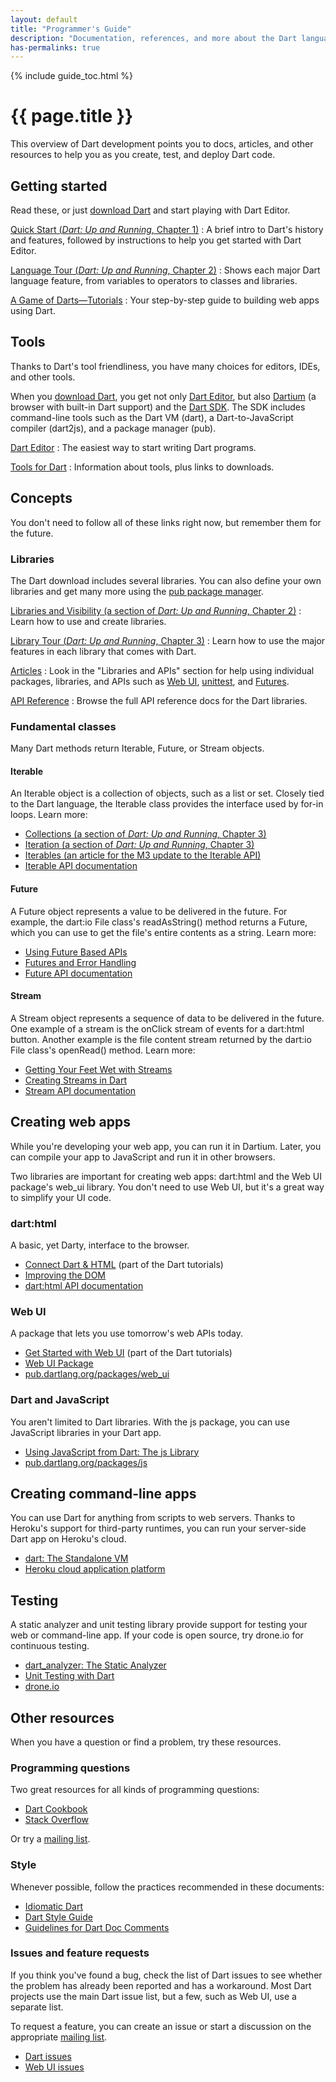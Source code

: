 ```yaml
---
layout: default
title: "Programmer's Guide"
description: "Documentation, references, and more about the Dart language, libraries, and tools."
has-permalinks: true
---
```


<div class="row-fluid" markdown="1">
<div class="span3" id="toc-side" markdown="1">
{% include guide_toc.html %}
</div>

<div class="span9 offset3" markdown="1">

# {{ page.title }}

This overview of Dart development
points you to docs, articles, and other resources
to help you as you create, test, and deploy Dart code.

## Getting started

Read these,
or just [download Dart](/#get-started)
and start playing with Dart Editor.

[Quick Start (_Dart: Up and Running_, Chapter 1)](/docs/dart-up-and-running/contents/ch01.html)
: A brief intro to Dart's history and features,
followed by instructions to help you get started with Dart Editor.

[Language Tour (_Dart: Up and Running_, Chapter 2)](/docs/dart-up-and-running/contents/ch02.html)
: Shows each major Dart language feature, from variables to
operators to classes and libraries.

[A Game of Darts—Tutorials](/docs/tutorials/)
: Your step-by-step guide to building web apps using Dart.

## Tools

Thanks to Dart's tool friendliness,
you have many choices for editors, IDEs, and other tools.


When you [download Dart](/#get-started),
you get not only [Dart Editor](/tools/editor/), but also
[Dartium](/tools/dartium/) (a browser with built-in Dart support)
and the [Dart SDK](/tools/sdk/).
The SDK includes command-line tools such as
the Dart VM (dart), a Dart-to-JavaScript compiler (dart2js),
and a package manager (pub).

[Dart Editor](/tools/editor/)
: The easiest way to start writing Dart programs.

[Tools for Dart](/tools/)
: Information about tools,
plus links to downloads.


## Concepts

You don't need to follow all of these links right now,
but remember them for the future.


### Libraries

The Dart download includes several libraries.
You can also define your own libraries
and get many more using the
[pub package manager](http://pub.dartlang.org).

[Libraries and Visibility (a section of _Dart: Up and Running_, Chapter 2)](/docs/dart-up-and-running/contents/ch02.html#libraries)
: Learn how to use and create libraries. 

[Library Tour (_Dart: Up and Running_, Chapter 3)](/docs/dart-up-and-running/contents/ch03.html)
: Learn how to use the major features in each library that comes with Dart.

[Articles](/articles/)
: Look in the "Libraries and APIs" section
for help using individual packages, libraries, and APIs such as
[Web UI](/articles/web-ui/),
[unittest](/articles/dart-unit-tests/),
and [Futures](/articles/using-future-based-apis/).

[API Reference](http://api.dartlang.org)
: Browse the full API reference docs for the Dart libraries.


### Fundamental classes

Many Dart methods return Iterable, Future, or Stream objects.


#### Iterable

An Iterable object is a collection of objects,
such as a list or set.
Closely tied to the Dart language,
the Iterable class provides the interface used by for-in loops.
Learn more:

* [Collections (a section of _Dart: Up and Running_, Chapter 3)](/docs/dart-up-and-running/contents/ch03.html#ch03-collections)
* [Iteration (a section of _Dart: Up and Running_, Chapter 3)](/docs/dart-up-and-running/contents/ch03.html#ch03-iteration)
* [Iterables (an article for the M3 update to the Iterable API)](/articles/m3-whats-new/iterables.html)
* [Iterable API documentation](http://api.dartlang.org/dart_core/Iterable.html)


#### Future

A Future object represents a value to be delivered in the future.
For example, the dart:io File class's readAsString() method
returns a Future<String>,
which you can use to get the file's entire contents as a string.
Learn more:

* [Using Future Based APIs](/articles/using-future-based-apis/)
* [Futures and Error Handling](/articles/futures-and-error-handling/)
* [Future API documentation](http://api.dartlang.org/dart_async/Future.html)


#### Stream

A Stream object represents a sequence of data
to be delivered in the future.
One example of a stream is the onClick stream of events
for a dart:html button.
Another example is the file content stream returned by
the dart:io File class's openRead() method.
Learn more:

* [Getting Your Feet Wet with Streams](/articles/creating-streams/)
* [Creating Streams in Dart](/articles/feet-wet-streams/)
* [Stream API documentation](http://api.dartlang.org/dart_async/Stream.html)


## Creating web apps

While you're developing your web app,
you can run it in Dartium.
Later, you can compile your app to JavaScript
and run it in other browsers.

Two libraries are important for creating web apps:
dart:html and the Web UI package's web_ui library.
You don't need to use Web UI,
but it's a great way to simplify your UI code.


### dart:html

A basic, yet Darty, interface to the browser.

* [Connect Dart &amp; HTML](/docs/tutorials/connect-dart-html/)
  (part of the Dart tutorials)
* [Improving the DOM](/articles/improving-the-dom/)
* [dart:html API documentation](http://api.dartlang.org/dart_html.html)

### Web UI

A package that lets you use tomorrow's web APIs today.

* [Get Started with Web UI](/docs/tutorials/web-ui/)
  (part of the Dart tutorials)
* [Web UI Package](/articles/web-ui/)
* [pub.dartlang.org/packages/web_ui](http://pub.dartlang.org/packages/web_ui)

### Dart and JavaScript

You aren't limited to Dart libraries.
With the js package,
you can use JavaScript libraries in your Dart app.

* [Using JavaScript from Dart: The js Library](/articles/js-dart-interop/)
* [pub.dartlang.org/packages/js](http://pub.dartlang.org/packages/js)


## Creating command-line apps

You can use Dart for anything from scripts to web servers.
Thanks to Heroku's support for third-party runtimes,
you can run your server-side Dart app on Heroku's cloud. 

* [dart: The Standalone VM](/docs/dart-up-and-running/contents/ch04-tools-dart-vm.html)
* [Heroku cloud application platform](http://www.heroku.com) 

## Testing

A static analyzer and unit testing library
provide support for testing your web or command-line app.
If your code is open source,
try drone.io for continuous testing.

* [dart_analyzer: The Static Analyzer](/docs/dart-up-and-running/contents/ch04-tools-dart_analyzer.html)
* [Unit Testing with Dart](/articles/dart-unit-tests/)
* [drone.io](http://drone.io)

## Other resources

When you have a question or find a problem,
try these resources.


### Programming questions

Two great resources for all kinds of programming questions:

* [Dart Cookbook](/docs/cookbook/)
* [Stack Overflow](http://stackoverflow.com/questions/tagged/dart)

Or try a <a href="/support/">mailing list</a>.


### Style

Whenever possible, follow the practices
recommended in these documents:

* [Idiomatic Dart](/articles/idiomatic-dart/)
* [Dart Style Guide](/articles/style-guide/)
* [Guidelines for Dart Doc Comments](/articles/doc-comment-guidelines/)

### Issues and feature requests

If you think you've found a bug,
check the list of Dart issues to see whether
the problem has already been reported
and has a workaround.
Most Dart projects use the main Dart issue list,
but a few, such as Web UI, use a separate list.

To request a feature, you can create an issue
or start a discussion on the appropriate
[mailing list](/support/).

* [Dart issues](http://code.google.com/p/dart/issues/list)
* [Web UI issues](https://github.com/dart-lang/web-ui/issues)

</div>
</div>

